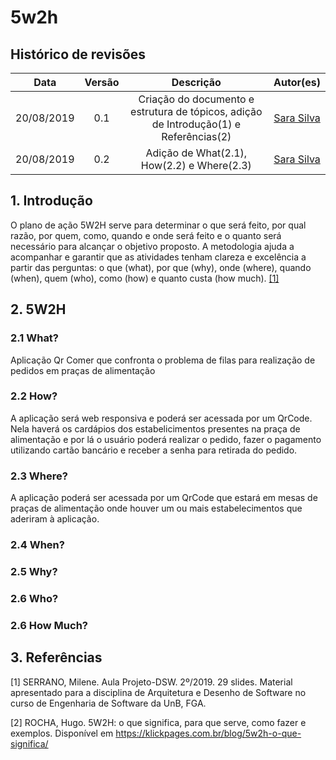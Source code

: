 # 5w2h

## Histórico de revisões
|   Data   |  Versão  |        Descrição       |          Autor(es)          |
|:--------:|:--------:|:----------------------:|:---------------------------:|
|20/08/2019|   0.1   | Criação do documento e estrutura de tópicos, adição de Introdução(1) e Referências(2)|   [Sara Silva](https://github.com/silvasara)  |
|20/08/2019|   0.2   | Adição de What(2.1), How(2.2) e Where(2.3) |   [Sara Silva](https://github.com/silvasara)  |

## 1. Introdução

 O plano de ação 5W2H serve para determinar o que será feito, por qual razão, por quem, como, quando e onde será feito e o quanto será necessário para alcançar o objetivo proposto. A metodologia ajuda a acompanhar e garantir que as atividades tenham clareza e excelência a partir das perguntas: o que (what), por que (why), onde (where), quando (when), quem (who), como (how) e quanto custa (how much). [ [1] ](#3-referencias)

## 2. 5W2H

### 2.1 What?
Aplicação Qr Comer que confronta o problema de filas para realização de pedidos em praças de alimentação

### 2.2 How?
A aplicação será web responsiva e poderá ser acessada por um QrCode. Nela haverá os cardápios dos estabelicimentos presentes na praça de alimentação e por lá o usuário poderá realizar o pedido, fazer o pagamento utilizando cartão bancário e receber a senha para retirada do pedido. 

### 2.3 Where?
A aplicação poderá ser acessada por um QrCode que estará em mesas de praças de alimentação onde houver um ou mais estabelecimentos que aderiram à aplicação. 

### 2.4 When?

### 2.5 Why?

### 2.6 Who?

### 2.6 How Much?

## 3. Referências
[1] SERRANO, Milene. Aula Projeto-DSW. 2º/2019. 29 slides. Material apresentado para a disciplina de Arquitetura e Desenho de Software no curso de Engenharia de Software da UnB, FGA.

[2] ROCHA, Hugo. 5W2H: o que significa, para que serve, como fazer e exemplos. Disponível em https://klickpages.com.br/blog/5w2h-o-que-significa/ <br>
